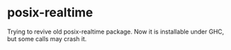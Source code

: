posix-realtime
==============
Trying to revive old posix-realtime package.
Now it is installable under GHC, but some calls may crash it.
